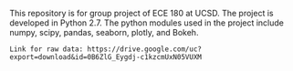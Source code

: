 
This repository is for group project of ECE 180 at UCSD.
The project is developed in Python 2.7.
The python modules used in the project include
    numpy,
    scipy,
    pandas,
    seaborn,
    plotly,
    and Bokeh.
    
    
    Link for raw data: https://drive.google.com/uc?export=download&id=0B6ZlG_Eygdj-c1kzcmUxN05VUXM
